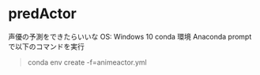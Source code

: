 # predActor
声優の予測をできたらいいな
OS: Windows 10
conda 環境
Anaconda prompt で以下のコマンドを実行
>conda env create -f=animeactor.yml
